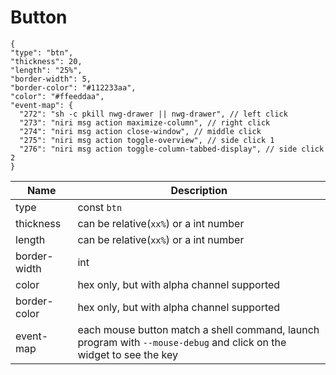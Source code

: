 # Button

```jsonc
{
"type": "btn",
"thickness": 20,
"length": "25%",
"border-width": 5,
"border-color": "#112233aa",
"color": "#ffeeddaa",
"event-map": {
  "272": "sh -c pkill nwg-drawer || nwg-drawer", // left click
  "273": "niri msg action maximize-column", // right click
  "274": "niri msg action close-window", // middle click
  "275": "niri msg action toggle-overview", // side click 1
  "276": "niri msg action toggle-column-tabbed-display", // side click 2
}
```

| Name         | Description                                                                                                         |
| ------------ | ------------------------------------------------------------------------------------------------------------------- |
| type         | const `btn`                                                                                                         |
| thickness    | can be relative(`xx%`) or a int number                                                                              |
| length       | can be relative(`xx%`) or a int number                                                                              |
| border-width | int                                                                                                                 |
| color        | hex only, but with alpha channel supported                                                                          |
| border-color | hex only, but with alpha channel supported                                                                          |
| event-map    | each mouse button match a shell command, launch program with `--mouse-debug` and click on the widget to see the key |
